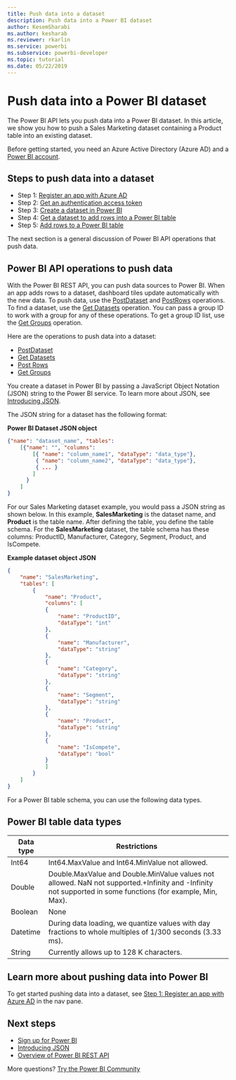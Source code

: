 ```yaml
---
title: Push data into a dataset
description: Push data into a Power BI dataset
author: KesemSharabi
ms.author: kesharab
ms.reviewer: rkarlin
ms.service: powerbi
ms.subservice: powerbi-developer
ms.topic: tutorial
ms.date: 05/22/2019
---
```


# Push data into a Power BI dataset

The Power BI API lets you push data into a Power BI dataset. In this article, we show you how to push a Sales Marketing dataset containing a Product table into an existing dataset.

Before getting started, you need an Azure Active Directory (Azure AD) and a [Power BI account](../embedded/create-an-azure-active-directory-tenant.md).

## Steps to push data into a dataset

* Step 1: [Register an app with Azure AD](../embedded/register-app.md)
* Step 2: [Get an authentication access token](walkthrough-push-data-get-token.md)
* Step 3: [Create a dataset in Power BI](walkthrough-push-data-create-dataset.md)
* Step 4: [Get a dataset to add rows into a Power BI table](walkthrough-push-data-get-datasets.md)
* Step 5: [Add rows to a Power BI table](walkthrough-push-data-add-rows.md)

The next section is a general discussion of Power BI API operations that push data.

## Power BI API operations to push data

With the Power BI REST API, you can push data sources to Power BI. When an app adds rows to a dataset, dashboard tiles update automatically with the new data. To push data, use the [PostDataset](/rest/api/power-bi/pushdatasets/datasets_postdataset) and [PostRows](/rest/api/power-bi/pushdatasets/datasets_postrows) operations. To find a dataset, use the [Get Datasets](/rest/api/power-bi/datasets/getdatasets) operation. You can pass a group ID to work with a group for any of these operations. To get a group ID list, use the [Get Groups](/rest/api/power-bi/groups/getgroups) operation.

Here are the operations to push data into a dataset:

* [PostDataset](/rest/api/power-bi/pushdatasets/datasets_postdataset)
* [Get Datasets](/rest/api/power-bi/datasets/getdatasets)
* [Post Rows](/rest/api/power-bi/pushdatasets/datasets_postrows)
* [Get Groups](/rest/api/power-bi/groups/getgroups)

You create a dataset in Power BI by passing a JavaScript Object Notation (JSON) string to the Power BI service. To learn more about JSON, see [Introducing JSON](https://json.org/).

The JSON string for a dataset has the following format:

**Power BI Dataset JSON object**

```json
{"name": "dataset_name", "tables":
    [{"name": "", "columns":
        [{ "name": "column_name1", "dataType": "data_type"},
         { "name": "column_name2", "dataType": "data_type"},
         { ... }
        ]
      }
    ]
}
```

For our Sales Marketing dataset example, you would pass a JSON string as shown below. In this example, **SalesMarketing** is the dataset name, and **Product** is the table name. After defining the table, you define the table schema. For the **SalesMarketing** dataset, the table schema has these columns: ProductID, Manufacturer, Category, Segment, Product, and IsCompete.

**Example dataset object JSON**

```json
{
    "name": "SalesMarketing",
    "tables": [
        {
            "name": "Product",
            "columns": [
            {
                "name": "ProductID",
                "dataType": "int"
            },
            {
                "name": "Manufacturer",
                "dataType": "string"
            },
            {
                "name": "Category",
                "dataType": "string"
            },
            {
                "name": "Segment",
                "dataType": "string"
            },
            {
                "name": "Product",
                "dataType": "string"
            },
            {
                "name": "IsCompete",
                "dataType": "bool"
            }
            ]
        }
    ]
}
```

For a Power BI table schema, you can use the following data types.

## Power BI table data types

| **Data type** | **Restrictions** |
| --- | --- |
| Int64 |Int64.MaxValue and Int64.MinValue not allowed. |
| Double |Double.MaxValue and Double.MinValue values not allowed. NaN not supported.+Infinity and -Infinity not supported in some functions (for example, Min, Max). |
| Boolean |None |
| Datetime |During data loading, we quantize values with day fractions to whole multiples of 1/300 seconds (3.33 ms). |
| String |Currently allows up to 128 K characters. |

## Learn more about pushing data into Power BI

To get started pushing data into a dataset, see [Step 1: Register an app with Azure AD](../embedded/register-app.md) in the nav pane.

## Next steps

* [Sign up for Power BI](../embedded/create-an-azure-active-directory-tenant.md)  
* [Introducing JSON](https://json.org/)  
* [Overview of Power BI REST API](overview-of-power-bi-rest-api.md)  

More questions? [Try the Power BI Community](https://community.powerbi.com/)